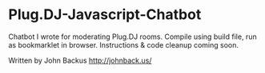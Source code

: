 Plug.DJ-Javascript-Chatbot
==========================

Chatbot I wrote for moderating Plug.DJ rooms.  Compile using build file, run as bookmarklet in browser.  Instructions &amp; code cleanup coming soon.

Written by John Backus
http://johnback.us/